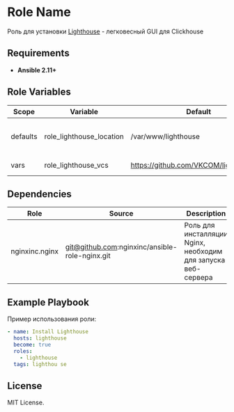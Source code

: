 Role Name
=========

Роль для установки [Lighthouse](https://github.com/VKCOM/lighthouse) - легковесный GUI для Clickhouse

Requirements
------------

- **Ansible 2.11+**

Role Variables
--------------

| Scope    | Variable                 | Default                                 | Description                            |
|----------|--------------------------|-----------------------------------------|----------------------------------------|
| defaults | role_lighthouse_location | /var/www/lighthouse                     | Расположение файлов сервера Lighthouse |
| vars     | role_lighthouse_vcs      | https://github.com/VKCOM/lighthouse.git | Ссылка на git-репозиторий              |

Dependencies
------------

| Role           | Source                                         | Description                                                   |
|----------------|------------------------------------------------|---------------------------------------------------------------|
| nginxinc.nginx | git@github.com:nginxinc/ansible-role-nginx.git | Роль для инсталляции Nginx, необходим для запуска веб-сервера |

Example Playbook
----------------

Пример использования роли:

```yaml
- name: Install Lighthouse
  hosts: lighthouse
  become: true
  roles:
    - lighthouse
  tags: lighthou se
```

License
-------

MIT License.
